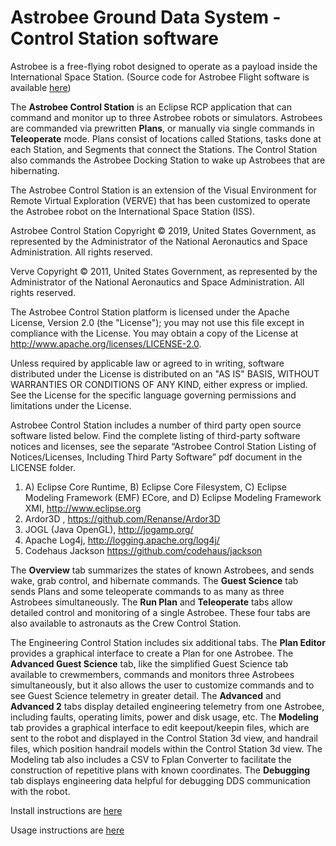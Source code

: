 # Astrobee Ground Data System - Control Station software
Astrobee is a free-flying robot designed to operate as a payload inside the International 
Space Station. (Source code for Astrobee Flight software is available
 [here](https://github.com/nasa/astrobee))

The **Astrobee Control Station** is an Eclipse RCP application that can command and monitor up to three 
Astrobee robots or simulators. Astrobees are commanded via prewritten 
 **Plans**, or manually via single commands in **Teleoperate** mode.  Plans consist 
 of locations called Stations, tasks done at each Station, and Segments that connect the Stations.
  The Control Station also commands the Astrobee Docking Station to wake up Astrobees that are hibernating.

The Astrobee Control Station is an extension of the Visual Environment for Remote Virtual Exploration (VERVE) that has been customized to operate the Astrobee robot on the International Space Station (ISS). 

Astrobee Control Station Copyright © 2019, United States Government, as represented by the Administrator of the National Aeronautics and Space Administration. All rights reserved.

Verve Copyright © 2011, United States Government, as represented by the Administrator of the National Aeronautics and Space Administration. All rights reserved.

The Astrobee Control Station platform is licensed under the Apache License, Version 2.0 (the 
"License"); you may not use this file except in compliance with the License. You may obtain a copy of the License at http://www.apache.org/licenses/LICENSE-2.0. 
 
Unless required by applicable law or agreed to in writing, software distributed under the License is distributed on an "AS IS" BASIS, WITHOUT WARRANTIES OR CONDITIONS OF ANY KIND, either express or implied. See the License for the specific language governing permissions and limitations under the License.

Astrobee Control Station includes a number of third party open source software listed below.  Find the complete listing of third-party software notices and licenses, see the separate “Astrobee Control Station Listing of Notices/Licenses, Including Third Party Software” pdf document in the LICENSE folder.
1.	A) Eclipse Core Runtime, B) Eclipse Core Filesystem, C) Eclipse Modeling Framework (EMF) ECore, and D) Eclipse Modeling Framework XMI, http://www.eclipse.org  
2.	Ardor3D , https://github.com/Renanse/Ardor3D  
3.	JOGL (Java OpenGL), http://jogamp.org/ 
4.	Apache Log4j, http://logging.apache.org/log4j/ 
5.	Codehaus Jackson https://github.com/codehaus/jackson  


The **Overview** tab summarizes the states of known Astrobees, and sends wake, grab control, and hibernate commands. The **Guest Science** tab sends Plans and some teleoperate commands to as many as three Astrobees simultaneously. The **Run Plan** and **Teleoperate** tabs allow detailed control and monitoring of a single Astrobee. These four tabs are also available to astronauts as the Crew Control Station.

The Engineering Control Station includes six additional tabs. The **Plan Editor** provides 
a graphical interface to create a Plan for one Astrobee. The **Advanced Guest Science** tab,
 like the simplified Guest Science tab available to crewmembers, commands and monitors three 
 Astrobees simultaneously, but it also allows the user to customize commands and to see Guest
  Science telemetry in greater detail. The **Advanced** and **Advanced 2** tabs display 
  detailed engineering telemetry from one Astrobee, including faults, operating limits, 
  power and disk usage, etc. The **Modeling** tab provides a graphical interface to edit 
  keepout/keepin files, which are sent to the robot and displayed in the Control Station 3d 
  view, and handrail files, which position handrail models within the Control Station 3d 
  view. The Modeling tab also includes a CSV to Fplan Converter to facilitate the construction 
  of repetitive plans with known coordinates. The **Debugging** tab displays engineering data 
  helpful for debugging DDS communication with the robot.

Install instructions are [here](docs/SETUP.md)

Usage instructions are [here](docs/USAGE.md)
